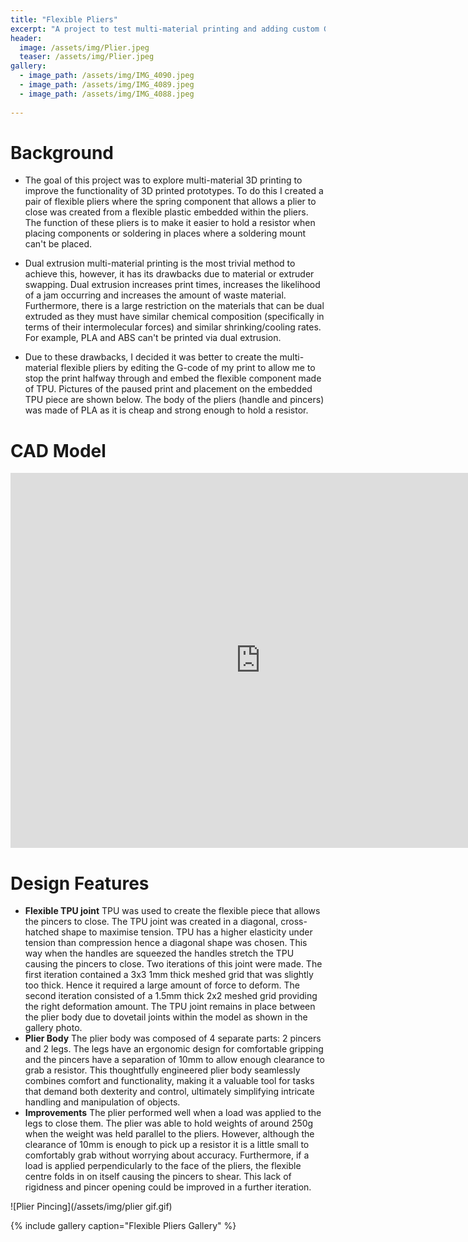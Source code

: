 ```yaml
---
title: "Flexible Pliers"
excerpt: "A project to test multi-material printing and adding custom G-code commands."
header:
  image: /assets/img/Plier.jpeg
  teaser: /assets/img/Plier.jpeg
gallery:
  - image_path: /assets/img/IMG_4090.jpeg
  - image_path: /assets/img/IMG_4089.jpeg
  - image_path: /assets/img/IMG_4088.jpeg
   
---
```

# Background

*  The goal of this project was to explore multi-material 3D printing to improve the functionality of 3D printed prototypes. To do this I created a pair of flexible pliers where the spring component that allows a plier to close was created from a flexible plastic embedded within the pliers. The function of these pliers is to make it easier to hold a resistor when placing components or soldering in places where a soldering mount can't be placed.  

*  Dual extrusion multi-material printing is the most trivial method to achieve this, however, it has its drawbacks due to material or extruder swapping. Dual extrusion increases print times, increases the likelihood of a jam occurring and increases the amount of waste material. Furthermore, there is a large restriction on the materials that can be dual extruded as they must have similar chemical composition (specifically in terms of their intermolecular forces) and similar shrinking/cooling rates. For example, PLA and ABS can't be printed via dual extrusion.  

*  Due to these drawbacks, I decided it was better to create the multi-material flexible pliers by editing the G-code of my print to allow me to stop the print halfway through and embed the flexible component made of TPU. Pictures of the paused print and placement on the embedded TPU piece are shown below. The body of the pliers (handle and pincers) was made of PLA as it is cheap and strong enough to hold a resistor.  


# CAD Model
<iframe src="https://vanderbilt643.autodesk360.com/shares/public/SH512d4QTec90decfa6e1fe92f7086d7a4e4?mode=embed" width="800" height="600" allowfullscreen="true" webkitallowfullscreen="true" mozallowfullscreen="true"  frameborder="0"></iframe>

# Design Features

* **Flexible TPU joint** TPU was used to create the flexible piece that allows the pincers to close. The TPU joint was created in a diagonal, cross-hatched shape to maximise tension. TPU has a higher elasticity under tension than compression hence a diagonal shape was chosen. This way when the handles are squeezed the handles stretch the TPU causing the pincers to close. Two iterations of this joint were made. The first iteration contained a 3x3 1mm thick meshed grid that was slightly too thick. Hence it required a large amount of force to deform. The second iteration consisted of a 1.5mm thick 2x2 meshed grid providing the right deformation amount. The TPU joint remains in place between the plier body due to dovetail joints within the model as shown in the gallery photo. 
* **Plier Body** The plier body was composed of 4 separate parts: 2 pincers and 2 legs. The legs have an ergonomic design for comfortable gripping and the pincers have a separation of 10mm to allow enough clearance to grab a resistor. This thoughtfully engineered plier body seamlessly combines comfort and functionality, making it a valuable tool for tasks that demand both dexterity and control, ultimately simplifying intricate handling and manipulation of objects.
* **Improvements** The plier performed well when a load was applied to the legs to close them. The plier was able to hold weights of around 250g when the weight was held parallel to the pliers. However, although the clearance of 10mm is enough to pick up a resistor it is a little small to comfortably grab without worrying about accuracy.  Furthermore, if a load is applied perpendicularly to the face of the pliers, the flexible centre folds in on itself causing the pincers to shear. This lack of rigidness and pincer opening could be improved in a further iteration. 

![Plier Pincing](/assets/img/plier gif.gif)




{% include gallery caption="Flexible Pliers Gallery" %}

